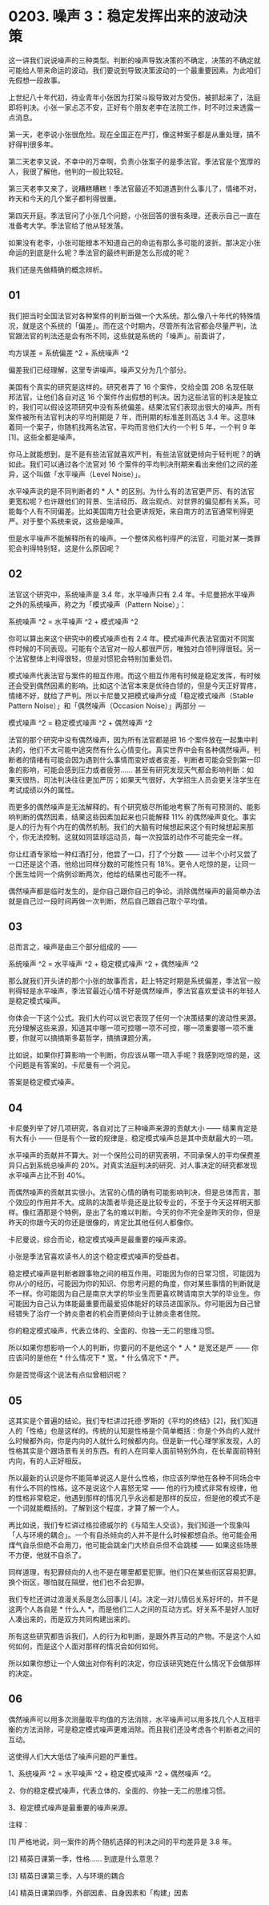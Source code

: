 # 0203. 噪声 3：稳定发挥出来的波动決策

这一讲我们说说噪声的三种类型。判断的噪声导致决策的不确定，决策的不确定就可能给人带来命运的波动。我们要说到导致决策波动的一个最重要因素。为此咱们先假想一段故事。

上世纪八十年代初，待业青年小张因为打架斗殴导致对方受伤，被抓起来了，法庭即将判决。小张一家忐忑不安，正好有个朋友老李在法院工作，时不时过来透露一点消息。

第一天，老李说小张很危险。现在全国正在严打，像这种案子都是从重处理，搞不好得判很多年。

第二天老李又说，不幸中的万幸啊，负责小张案子的是季法官。季法官是个宽厚的人，我很了解他，他判的一般比较轻。

第三天老李又来了，说糟糕糟糕！季法官最近不知道遇到什么事儿了，情绪不对，昨天和今天的几个案子都判得很重。

第四天开庭。季法官问了小张几个问题，小张回答的很有条理，还表示自己一直在准备考大学。季法官给了他从轻发落。

如果没有老李，小张可能根本不知道自己的命运有那么多可能的波折。那决定小张命运的到底是什么呢？季法官的最终判断是怎么形成的呢？

我们还是先做精确的概念辨析。

## 01

我们把当时全国法官对各种案件的判断当做一个大系统。那么像八十年代的特殊情况，就是这个系统的「偏差」。而在这个时期内，尽管所有法官都会尽量严判，法官跟法官的判法还是会有所不同，这些就是系统的「噪声」。前面讲了，

均方误差 = 系统偏差 ^2 + 系统噪声 ^2

偏差我们已经理解，这里专讲噪声。噪声又分为几个部分。

美国有个真实的研究是这样的。研究者弄了 16 个案件，交给全国 208 名现任联邦法官，让他们各自对这 16 个案件作出假想的判决。因为这些法官的判决是独立的，我们可以假设这项研究中没有系统偏差。结果法官们表现出很大的噪声。所有案件被所有法官判决的平均刑期是 7 年，而刑期的标准差则高达 3.4 年。这意味着同一个案子，你随机找两名法官，平均而言他们大约一个判 5 年，一个判 9 年 [1]。这些全都是噪声。

你马上就能想到，是不是有些法官就喜欢严判，有些法官就更倾向于轻判呢？的确如此。我们可以通过各个法官对 16 个案件的平均判决刑期来看出来他们之间的差异，这个叫做「水平噪声（Level Noise）」。

水平噪声说的是不同判断者的 * 人 * 的区别。为什么有的法官更严厉、有的法官更宽松呢？也许跟他们的背景、生活经历、政治观点、对世界的偏见都有关系，可能每个人有不同偏差。比如美国南方社会更讲规矩，来自南方的法官通常判得更严。对于整个系统来说，这些是噪声。

但是水平噪声不能解释所有的噪声。一个整体风格判得严的法官，可能对某一类罪犯会判得特别轻，这是什么原因呢？

## 02

法官这个研究中，系统噪声是 3.4 年，水平噪声只有 2.4 年。卡尼曼把水平噪声之外的系统噪声，称之为「模式噪声（Pattern Noise）」：

系统噪声 ^2 = 水平噪声 ^2 + 模式噪声 ^2

你可以算出来这个研究中的模式噪声也有 2.4 年。模式噪声代表法官面对不同案件时候的不同表现。可能有个法官对一般人都很严厉，唯独对白领判得很轻。另一个法官整体上判得很轻，但是对惯犯会特别加重处罚。

模式噪声代表法官与案件的相互作用。而这个相互作用有时候是稳定发挥，有时候还会受到偶然因素的影响。比如这个法官本来是优待白领的，但是今天正好胃疼，情绪不好，就给了严判。所以卡尼曼又把模式噪声分成「稳定模式噪声（Stable Pattern Noise）」和「偶然噪声（Occasion Noise）」两部分 —

模式噪声 ^2 = 稳定模式噪声 ^2 + 偶然噪声 ^2

法官的那个研究中没有偶然噪声，因为所有法官都是把 16 个案件放在一起集中判决的，他们不太可能中途突然有什么心情变化。真实世界中会有各种偶然噪声。判断者的情绪有可能会因为遇到什么事情而变好或者变差，判断者可能会受到第一印象的影响，可能会感到压力或者疲劳…… 甚至有研究发现天气都会影响判断：如果天很热，司法判决往往更加严厉；如果天气很好，大学招生人员会更关注学生在考试成绩以外的属性。

而更多的偶然噪声是无法解释的。有个研究极尽所能地考察了所有可预测的、能影响判断的偶然因素，结果这些因素加起来也只能解释 11% 的偶然噪声变化。事实是人的行为有个内在的偶然机制。我们的大脑有时候想起来这个有时候想起来那个，你无法控制。这就如同篮球运动员，每一次投篮的动作不可能完全一样。

你让红酒专家给一种红酒打分，他尝了一口，打了个分数 —— 过半个小时又尝了一口还是这个酒，他给出同样分数的可能性只有 18%。更令人吃惊的是，让同一个医生给同一个病例诊断两次，他给的结果也可能不一样。

偶然噪声都是临时发生的，是你自己跟你自己的争论。消除偶然噪声的最简单办法就是自己过一段时间再做一次判断，然后自己跟自己取个平均值。

## 03

总而言之，噪声是由三个部分组成的 ——

系统噪声 ^2 = 水平噪声 ^2 + 稳定模式噪声 ^2 + 偶然噪声 ^2

那么就我们开头讲的那个小张的故事而言，赶上特定时期是系统偏差，季法官一般判得轻是水平噪声，季法官最近心情不好是偶然噪声，季法官喜欢爱读书的年轻人是稳定模式噪声。

你体会一下这个公式。我们大约可以说它表现了任何一个决策结果的波动性来源。充分理解这些来源，知道其中哪一项可控哪一项不可控，哪一项重要哪一项不重要，你就可以搞搞斯多葛哲学，搞搞课题分离。

比如说，如果你打算影响一个判断，你应该从哪一项入手呢？我感到吃惊的是，这个问题是有答案的。卡尼曼有一个洞见。

答案是稳定模式噪声。

## 04

卡尼曼列举了好几项研究，各自对比了三种噪声来源的贡献大小 —— 结果肯定是有大有小 —— 但是有个一致的规律是，稳定模式噪声总是其中贡献最大的一项。

水平噪声的贡献并不算大。对一个保险公司的研究表明，不同承保人的平均保费差异只占到系统总噪声的 20%。对真实法庭判决的研究、对人事决定的研究都发现水平噪声占比不到 40%。

而偶然噪声的贡献其实很小。法官的心情的确有可能影响判决，但是总体而言，那个效应的作用并不大。成熟的决策者毕竟还是比较专业的，不至于今天这样明天那样。像红酒那是个特例，是出了名的难以判断。今天的你不完全是昨天的你，但是昨天的你跟今天的你还是很像的，肯定比其他任何人都像你。

卡尼曼说，综合而论，稳定模式噪声是最重要的噪声来源。

小张是季法官喜欢读书人的这个稳定模式噪声的受益者。

稳定模式噪声是判断者跟事物之间的相互作用。可能因为你的日常习惯，可能因为你从小的经历，可能因为你的知识、你思考问题的角度，你对某些事情的判断就是不一样。你可能因为自己是南京大学的毕业生而更喜欢聘请南京大学的毕业生。你可能因为自己认为体能最重要而最爱招体能好的球员进国家队。你可能因为自己曾经错失了治疗一个肺炎患者的机会而更倾向于让肺炎患者住院。

你的稳定模式噪声，代表立体的、全面的、你独一无二的思维习惯。

所以如果你想影响一个人的判断，你要问的不是他这个 * 人 * 是宽还是严 —— 你应该问的是他在 * 什么情况下 * 宽，* 什么情况下 * 严。

你是否觉得这个说法有点似曾相识呢？

## 05

这其实是个普遍的结论。我们专栏讲过托德·罗斯的《平均的终结》[2]，我们知道人的「性格」也是这样的。传统的认知是性格是个简单概括：你是个外向的人就什么时候都外向，你是内向的人就什么时候都内向。但是新一代心理学家发现，人的性格其实是个跟场景有关的东西。有的人在同辈人面前特别外向，在长辈面前特别内向，有的人正好相反。

所以最新的认识是你不能简单说这人是什么性格，你应该列举他在各种不同场合中有什么不同的性格。这不是说这个人喜怒无常 —— 他的行为模式非常有规律，他的性格非常稳定，他遇到那样的情况几乎永远都是那样的反应，但是他的模式不是一个词就能概括的。了解到这个程度，才算了解一个人。

再比如说，我们专栏讲过格拉德威尔的《与陌生人交谈》，我们知道一个现象叫「人与环境的耦合」。一个有自杀倾向的人并不是什么时候都想自杀。他可能会用煤气自杀但绝不会用刀，他可能会跳金门大桥自杀但不会跳楼 —— 如果这些场景不方便，他就不自杀了。

同样道理，有犯罪倾向的人也不是在哪里都爱犯罪。他们只在某些街区容易犯罪。换个街区，哪怕就在隔壁，他们也不会犯罪。

我们专栏还讲过浪漫关系是怎么回事儿 [4]。决定一对儿情侣关系好坏的，并不是这两个人各自是 * 什么人 *，而是他们二人之间的互动方式。好关系不是好人加好人凑出来的，而是双方共同构建出来的。

所有这些研究都告诉我们，人的行为和判断，是跟外界互动的产物。不是这个人如何如何，而是这个人面对那样的情况会如何如何。

所以如果你想让一个人做出对你有利的决定，你应该研究她在什么情况下会做那样的决定。

## 06

偶然噪声可以用多次测量取平均值的方法消除，水平噪声可以用多找几个人互相平衡的方法消除，可是稳定模式噪声更难消除。而且我们还没考虑各个判断者之间的互动。

这使得人们大大低估了噪声问题的严重性。

1、系统噪声 ^2 = 水平噪声 ^2 + 稳定模式噪声 ^2 + 偶然噪声 ^2。

2、你的稳定模式噪声，代表立体的、全面的、你独一无二的思维习惯。

3、稳定模式噪声是最重要的噪声来源。

注释：

[1] 严格地说，同一案件的两个随机选择的判决之间的平均差异是 3.8 年。

[2] 精英日课第一季，性格…… 到底是什么意思？

[3] 精英日课第三季，人与环境的耦合

[4] 精英日课第四季，外部因素、自身因素和「构建」因素